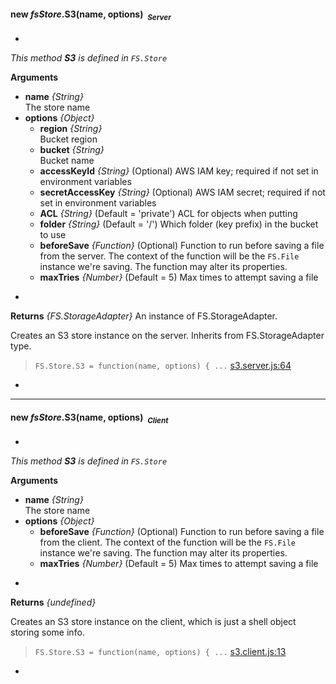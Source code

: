 
#### <a name="FS.Store.S3"></a>new *fsStore*.S3(name, options)&nbsp;&nbsp;<sub><i>Server</i></sub> ####
-
*This method __S3__ is defined in `FS.Store`*

__Arguments__

* __name__ *{String}*  
 The store name
* __options__ *{Object}*  
    - __region__ *{String}*  
 Bucket region
    - __bucket__ *{String}*  
 Bucket name
    - __accessKeyId__ *{String}*    (Optional)
 AWS IAM key; required if not set in environment variables
    - __secretAccessKey__ *{String}*    (Optional)
 AWS IAM secret; required if not set in environment variables
    - __ACL__ *{String}*    (Default = 'private')
 ACL for objects when putting
    - __folder__ *{String}*    (Default = '/')
 Which folder (key prefix) in the bucket to use
    - __beforeSave__ *{Function}*    (Optional)
 Function to run before saving a file from the server. The context of the function will be the `FS.File` instance we're saving. The function may alter its properties.
    - __maxTries__ *{Number}*    (Default = 5)
 Max times to attempt saving a file

-

__Returns__  *{FS.StorageAdapter}*
An instance of FS.StorageAdapter.


Creates an S3 store instance on the server. Inherits from FS.StorageAdapter
type.

> ```FS.Store.S3 = function(name, options) { ...``` [s3.server.js:64](s3.server.js#L64)

-


---

#### <a name="FS.Store.S3"></a>new *fsStore*.S3(name, options)&nbsp;&nbsp;<sub><i>Client</i></sub> ####
-
*This method __S3__ is defined in `FS.Store`*

__Arguments__

* __name__ *{String}*  
 The store name
* __options__ *{Object}*  
    - __beforeSave__ *{Function}*    (Optional)
 Function to run before saving a file from the client. The context of the function will be the `FS.File` instance we're saving. The function may alter its properties.
    - __maxTries__ *{Number}*    (Default = 5)
 Max times to attempt saving a file

-

__Returns__  *{undefined}*


Creates an S3 store instance on the client, which is just a shell object
storing some info.

> ```FS.Store.S3 = function(name, options) { ...``` [s3.client.js:13](s3.client.js#L13)

-
